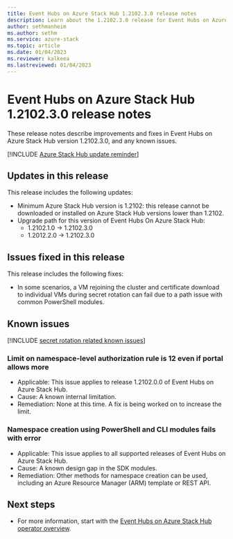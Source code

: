 ```yaml
---
title: Event Hubs on Azure Stack Hub 1.2102.3.0 release notes 
description: Learn about the 1.2102.3.0 release for Event Hubs on Azure Stack Hub, including bug fixes, features, and how to install the update.
author: sethmanheim
ms.author: sethm
ms.service: azure-stack
ms.topic: article
ms.date: 01/04/2023
ms.reviewer: kalkeea
ms.lastreviewed: 01/04/2023
---
```


# Event Hubs on Azure Stack Hub 1.2102.3.0 release notes

These release notes describe improvements and fixes in Event Hubs on Azure Stack Hub version 1.2102.3.0, and any known issues. 

[!INCLUDE [Azure Stack Hub update reminder](../includes/event-hubs-hub-update-banner.md)]

## Updates in this release

This release includes the following updates:

- Minimum Azure Stack Hub version is 1.2102: this release cannot be downloaded or installed on Azure Stack Hub versions lower than 1.2102.
- Upgrade path for this version of Event Hubs On Azure Stack Hub:
  - 1.2102.1.0 -> 1.2102.3.0
  - 1.2012.2.0 -> 1.2102.3.0

## Issues fixed in this release

This release includes the following fixes:

- In some scenarios, a VM rejoining the cluster and certificate download to individual VMs during secret rotation can fail due to a path issue with common PowerShell modules.

## Known issues

[!INCLUDE [secret rotation related known issues](../includes/event-hubs-secret-rotation-related-known-issues.md)]

### Limit on namespace-level authorization rule is 12 even if portal allows more  

- Applicable: This issue applies to release 1.2102.0.0 of Event Hubs on Azure Stack Hub.
- Cause: A known internal limitation.
- Remediation: None at this time. A fix is being worked on to increase the limit.

### Namespace creation using PowerShell and CLI modules fails with error

- Applicable: This issue applies to all supported releases of Event Hubs on Azure Stack Hub.
- Cause: A known design gap in the SDK modules.
- Remediation: Other methods for namespace creation can be used, including an Azure Resource Manager (ARM) template or REST API.

## Next steps

- For more information, start with the [Event Hubs on Azure Stack Hub operator overview](event-hubs-rp-overview.md).
